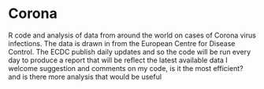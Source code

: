 # Corona
R code and analysis of data from around the world on cases of Corona virus infections.
The data is drawn in from the European Centre for Disease Control. 
The ECDC publish daily updates and so the code will be run every day to produce a report that will be reflect the latest available data
I welcome suggestion and comments on my code, is it the most efficient? and is there more analysis that would be useful
